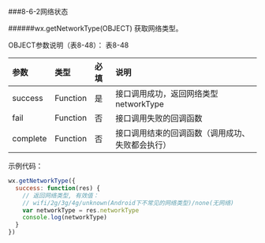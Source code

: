 ###8-6-2网络状态

######wx.getNetworkType(OBJECT)
获取网络类型。

OBJECT参数说明（表8-48）：
表8-48

|参数	|类型	|必填	|说明|
| :--- | :--- | :--- | :--- |
|success	|Function	|是	|接口调用成功，返回网络类型 networkType|
|fail	|Function	|否	|接口调用失败的回调函数|
|complete	|Function	|否	|接口调用结束的回调函数（调用成功、失败都会执行）|

示例代码：
```js
wx.getNetworkType({
  success: function(res) {
    // 返回网络类型, 有效值：
    // wifi/2g/3g/4g/unknown(Android下不常见的网络类型)/none(无网络)
    var networkType = res.networkType
    console.log(networkType)
  }
})
```
